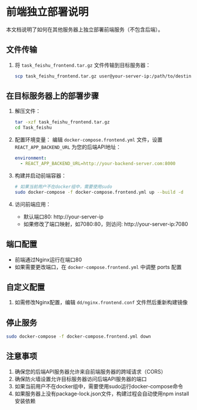 # 前端独立部署说明

本文档说明了如何在其他服务器上独立部署前端服务（不包含后端）。

## 文件传输

1. 将 `task_feishu_frontend.tar.gz` 文件传输到目标服务器：
   ```bash
   scp task_feishu_frontend.tar.gz user@your-server-ip:/path/to/destination/
   ```

## 在目标服务器上的部署步骤

1. 解压文件：
   ```bash
   tar -xzf task_feishu_frontend.tar.gz
   cd Task_feishu
   ```

2. 配置环境变量：
   编辑 `docker-compose.frontend.yml` 文件，设置 `REACT_APP_BACKEND_URL` 为您的后端API地址：
   ```yaml
   environment:
     - REACT_APP_BACKEND_URL=http://your-backend-server.com:8000
   ```

3. 构建并启动前端容器：
   ```bash
   # 如果当前用户不在docker组中，需要使用sudo
   sudo docker-compose -f docker-compose.frontend.yml up --build -d
   ```

4. 访问前端应用：
   - 默认端口80: http://your-server-ip
   - 如果修改了端口映射，如7080:80，则访问: http://your-server-ip:7080

## 端口配置

- 前端通过Nginx运行在端口80
- 如果需要更改端口，在 `docker-compose.frontend.yml` 中调整 ports 配置

## 自定义配置

1. 如需修改Nginx配置，编辑 `dd/nginx.frontend.conf` 文件然后重新构建镜像

## 停止服务

```bash
sudo docker-compose -f docker-compose.frontend.yml down
```

## 注意事项

1. 确保您的后端API服务器允许来自前端服务器的跨域请求（CORS）
2. 确保防火墙设置允许目标服务器访问后端API服务器的端口
3. 如果当前用户不在docker组中，需要使用sudo运行docker-compose命令
4. 如果服务器上没有package-lock.json文件，构建过程会自动使用npm install安装依赖